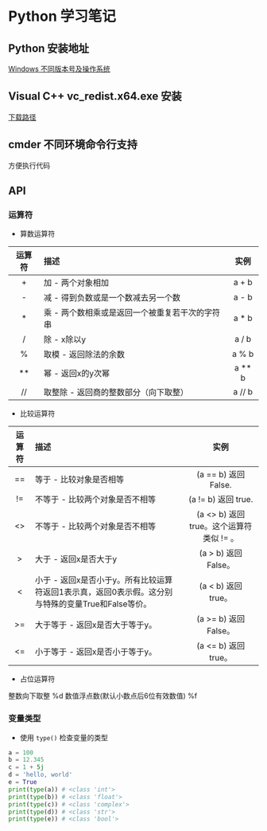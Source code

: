 # Python 学习笔记

## Python 安装地址

[Windows 不同版本号及操作系统](https://www.python.org/ftp/python/3.7.4/)

## Visual C++ vc_redist.x64.exe 安装

[下载路径](https://www.microsoft.com/en-us/download/details.aspx?id=48145)

## cmder 不同环境命令行支持

方便执行代码

## API

### 运算符

* 算数运算符

|  运算符  |                     描述                      |  实例  |
| :-----: |  :----------------------------------------  | :----: |
|    +    | 加  - 两个对象相加                             |  a + b |
|    -    | 减  - 得到负数或是一个数减去另一个数             |  a - b |
|    *    | 乘  - 两个数相乘或是返回一个被重复若干次的字符串  |  a * b |
|    /    | 除  - x除以y                                   |  a / b |
|    %    | 取模  - 返回除法的余数                          |  a % b |
|    **   | 幂  - 返回x的y次幂                              | a ** b |
|    //   | 取整除  - 返回商的整数部分（向下取整）            | a // b |

* 比较运算符

|  运算符  |                     描述                      |  实例  |
| :-----: |  :------------------------------------------  | :----: |
|   ==	  | 等于 - 比较对象是否相等 |   (a == b) 返回 False.  |
|   !=	  | 不等于 - 比较两个对象是否不相等 |   (a != b) 返回 true. |
|   <>	  | 不等于 - 比较两个对象是否不相等 |	(a <> b) 返回 true。这个运算符类似 != 。|
|   >	  | 大于 - 返回x是否大于y |	(a > b) 返回 False。|
|   <	  | 小于 - 返回x是否小于y。所有比较运算符返回1表示真，返回0表示假。这分别与特殊的变量True和False等价。|	(a < b) 返回 true。|
|   >=	  | 大于等于	- 返回x是否大于等于y。|	(a >= b) 返回 False。|
|   <=	  | 小于等于 -	返回x是否小于等于y。|	(a <= b) 返回 true。|

* 占位运算符

整数向下取整 %d
数值浮点数(默认小数点后6位有效数值) %f

### 变量类型

* 使用 `type()` 检查变量的类型

```Python
a = 100
b = 12.345
c = 1 + 5j
d = 'hello, world'
e = True
print(type(a)) # <class 'int'>
print(type(b)) # <class 'float'>
print(type(c)) # <class 'complex'>
print(type(d)) # <class 'str'>
print(type(e)) # <class 'bool'>
```
